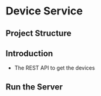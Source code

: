 # Device Service

## Project Structure
## Introduction
- The REST API to get the devices

## Run the Server